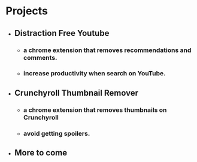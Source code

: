 # Projects

- ## Distraction Free Youtube
  - ### a chrome extension that removes recommendations and comments.
  - ### increase productivity when search on YouTube.

- ## Crunchyroll Thumbnail Remover
  - ### a chrome extension that removes thumbnails on Crunchyroll
  - ### avoid getting spoilers.

- ## More to come
